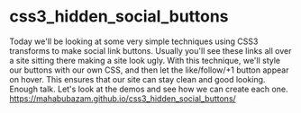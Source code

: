 # css3_hidden_social_buttons
 Today we'll be looking at some very simple techniques using CSS3 transforms to make social link buttons. Usually you'll see these links all over a site sitting there making a site look ugly.  With this technique, we'll style our buttons with our own CSS, and then let the like/follow/+1 button appear on hover. This ensures that our site can stay clean and good looking. Enough talk. Let's look at the demos and see how we can create each one.
https://mahabubazam.github.io/css3_hidden_social_buttons/
